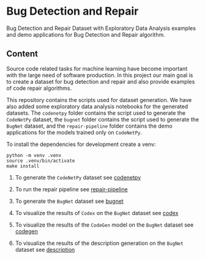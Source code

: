 # Bug Detection and Repair

Bug Detection and Repair Dataset with Exploratory Data Analysis examples and
demo applications for Bug Detection and Repair algorithm.

## Content

Source code related tasks for machine learning have become important with the
large need of software production. In this project our main goal is to create a
dataset for bug detection and repair and also provide examples of code repair
algorithms.

This repository contains the scripts used for dataset generation. We have also
added some exploratory data analysis notebooks for the generated datasets. The
`codenetpy` folder contains the script used to generate the `CodeNetPy`
dataset, the `bugnet` folder contains the script used to generate the `BugNet`
dataset, and the `repair-pipeline` folder contains the demo applications for
the models trained only on `CodeNetPy`.

To install the dependencies for development create a venv:

```console
python -m venv .venv
source .venv/bin/activate
make install
```

1. To generate the `CodeNetPy` dataset see [codenetpy](./codenetpy/)

2. To run the repair pipeline see [repair-pipeline](./repair-pipeline/)

3. To generate the `BugNet` dataset see [bugnet](./bugnet/)

4. To visualize the results of `Codex` on the `BugNet` dataset see [codex](./codex/)

5. To visualize the results of the `CodeGen` model on the `BugNet` dataset see [codegen](./codegen/)

6. To visualize the results of the description generation on the `BugNet` dataset see [description](./description//)
